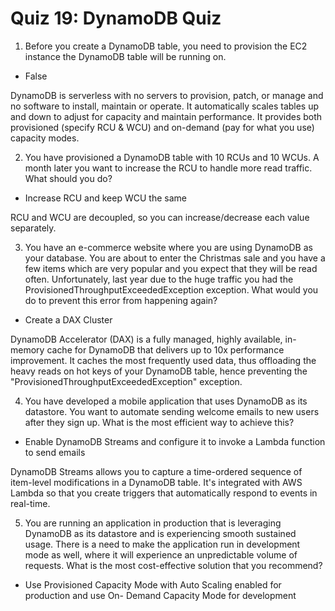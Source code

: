# Quiz 19: DynamoDB Quiz

1. Before you create a DynamoDB table, you need to provision the EC2 instance the DynamoDB table will be running on.

- False

DynamoDB is serverless with no servers to provision, patch, or manage and no software to install, maintain or operate. It automatically scales tables up and down to adjust for capacity and maintain performance. It provides both provisioned (specify RCU & WCU) and on-demand (pay for what you use) capacity modes.

2. You have provisioned a DynamoDB table with 10 RCUs and 10 WCUs. A month later you want to increase the RCU to handle more read traffic. What should you do?

- Increase RCU and keep WCU the same

RCU and WCU are decoupled, so you can increase/decrease each value separately.

3. You have an e-commerce website where you are using DynamoDB as your database. You are about to enter the Christmas sale and you have a few items which are very popular and you expect that they will be read often. Unfortunately, last year due to the huge traffic you had the ProvisionedThroughputExceededException exception. What would you do to prevent this error from happening again?

- Create a DAX Cluster

DynamoDB Accelerator (DAX) is a fully managed, highly available, in-memory cache for DynamoDB that delivers up to 10x performance improvement. It caches the most frequently used data, thus offloading the heavy reads on hot keys of your DynamoDB table, hence preventing the "ProvisionedThroughputExceededException" exception.

4. You have developed a mobile application that uses DynamoDB as its datastore. You want to automate sending welcome emails to new users after they sign up. What is the most efficient way to achieve this?

- Enable DynamoDB Streams and configure it to invoke a Lambda function to send emails

DynamoDB Streams allows you to capture a time-ordered sequence of item-level modifications in a DynamoDB table. It's integrated with AWS Lambda so that you create triggers that automatically respond to events in real-time.

5. You are running an application in production that is leveraging DynamoDB as its datastore and is experiencing smooth sustained usage. There is a need to make the application run in development mode as well, where it will experience an unpredictable volume of requests. What is the most cost-effective solution that you recommend?

- Use Provisioned Capacity Mode with Auto Scaling enabled for production and use On- Demand Capacity Mode for development
